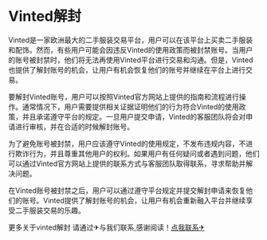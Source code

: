 # Vinted解封

Vinted是一家欧洲最大的二手服装交易平台，用户可以在该平台上买卖二手服装和配饰。然而，有些用户可能会因违反Vinted的使用政策而被封禁账号。当用户的账号被封禁时，他们将无法再使用Vinted平台进行交易和沟通。但是，Vinted也提供了解封账号的机会，让用户有机会恢复他们的账号并继续在平台上进行交易。

要解封Vinted账号，用户可以按照Vinted官方网站上提供的指南和流程进行操作。通常情况下，用户需要提供相关证据证明他们的行为符合Vinted的使用政策，并且承诺遵守平台的规定。一旦用户提交申请，Vinted的客服团队将会对申请进行审核，并在合适的时候解封账号。

为了避免账号被封禁，用户应该遵守Vinted的使用规定，不发布违规内容，不进行欺诈行为，并且尊重其他用户的权利。如果用户有任何疑问或者遇到问题，他们可以通过Vinted官方网站上提供的联系方式与客服团队取得联系，寻求帮助并解决问题。

在Vinted账号被封禁之后，用户可以通过遵守平台规定并提交解封申请来恢复他们的账号。Vinted提供了解封账号的机会，让用户有机会重新融入平台并继续享受二手服装交易的乐趣。

更多关于vinted解封 请通过✈与我们联系,感谢阅读！[点我联系✈](https://www.G208.com)